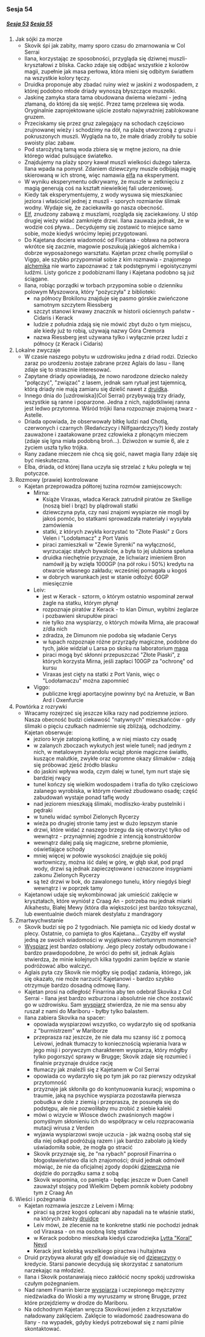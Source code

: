### Sesja 54
##### [Sesja 53](#sesja-53) [Sesja 55](#sesja-55)
1. Jak sójki za morze
    - Skovik śpi jak zabity, mamy sporo czasu do zmarnowania w Col Serrai
    - Ilana, korzystając ze sposobności, przygląda się dziwnej muszli-kryształowi z bliska. Cacko zdaje się odbijać wszystkie z kolorów magii, zupełnie jak masa perłowa, która mieni się odbitym światłem na wszystkie kolory tęczy.
    - Druidka proponuje aby zbadać ruiny wież w jaskini z wodospadem, z której podobno młode driady wynoszą błyszczące muszelki. 
    - Jaskinę zamyka stara tama obudowana dwiema wieżami - jedną złamaną, do której da się wejść. Przez tamę przelewa się woda. Oryginalnie zaprojektowane ujście zostało najwyraźniej zablokowane gruzem.
    - Przeciskamy się przez gruz zalegający na schodach częściowo zrujnowanej wieży i schodzimy na dół, na plażę utworzoną z gruzu i pokruszonych muszli. Wygląda na to, że małe driady zrobiły tu sobie swoisty plac zabaw.
    - Pod starożytną tamą woda zbiera się w mętne jezioro, na dnie którego widać pulsujące światełko.
    - Znajdujemy na plaży spory kawał muszli wielkości dużego talerza. Ilana wpada na pomysł. Zdaniem dziewczyny muszle odbijają magię skierowaną w ich stronę, więc namawia [elfa](Kajetan) na eksperyment.
    - W wyniku eksperymentu odkrywamy, że muszle w zetknięciu z magią generują coś na kształt niewielkiej fali uderzeniowej. 
    - Kiedy tak eksperymentujemy, z wody wysuwa się mieszkaniec jeziora i właściciel jednej z muszli - sporych rozmiarów ślimak wodny. Wydaje się, że zaciekawiła go nasza obecność.
    - [Elf](Kajetan), znudzony zabawą z muszlami, rozgląda się zaciekawiony. U stóp drugiej wieży widać zamknięte drzwi. Ilana zauważa jednak, że w wodzie coś pływa... Decydujemy się zostawić to miejsce samo sobie, może kiedyś wrócimy lepiej przygotowani.
    - Do Kajetana dociera wiadomość od Floriana - obława na potwora wkrótce się zacznie, magowie poszukują jakiegoś alchemika i dobrze wyposażonego warsztatu. Kajetan przez chwilę pomyślał o Viggo, ale szybko przypomniał sobie z kim rozmawia - znajomego [alchemika](Viggo) nie warto zapoznawać z tak podstępnymi i egoistycznymi ludźmi. Listy gończe z podobiznami Ilany i Kajetana podobno są już ściągane.
    - Ilana, robiąc porządki w torbach przypomina sobie o dzienniku polowym Myszowora, który "pożyczyła" z biblioteki:
        - na północy Brokilonu znajduje się pasmo górskie zwieńczone samotnym szczytem Riessberg
        - szczyt stanowi krwawy znacznik w historii ościennych państw - Cidaris i Kerack
        - ludzie z południa zdają się nie mówić zbyt dużo o tym miejscu, ale kiedy już to robią, używają nazwy Góra Cremora
        - nazwa Riessberg jest używana tylko i wyłącznie przez ludzi z północy (z Kerack i Cidaris)
2. Lokalne zwyczaje
    - W czasie naszego pobytu w uzdrowisku jedna z driad rodzi. Dziecko zaraz po urodzeniu zostaje zabrane przez Aglais do lasu - Ilanę zdaje się to strasznie interesować.
    - Zapytane driady opowiadają, że nowo narodzone dziecko należy "połączyć", "związać" z lasem, jednak sam rytuał jest tajemnicą, którą driady nie mają zamiaru się dzielić nawet z [druidką](Ilana).
    - Innego dnia do [uzdrowiska](Col Serrai) przybywają trzy driady, wszystkie są ranne i poparzone. Jedna z nich, najdotkliwiej ranna jest ledwo przytomna. Wśród trójki Ilana rozpoznaje znajomą twarz - Astelle. 
    - Driada opowiada, że obserwowały bitkę ludzi nad Chotlą, czerwonych i czarnych (Redańczycy i Nilfgaardczycy?) kiedy zostały zauważone i zaatakowane przez człowieka z płonącym mieczem (zdaje się Igna miała podobną broń...). Dziwożon w sumie 6, ale z życiem uszła tylko trójka.
    - Rany zadane mieczem nie chcą się goić, nawet magia Ilany zdaje się być nieskuteczna.
    - Elba, driada, od której Ilana uczyła się strzelać z łuku poległa w tej potyczce.
3. Rozmowy (prawie) kontrolowane
    - Kajetan przeprowadza półtorej tuzina rozmów zamiejscowych:
        - Mirna:
            - Książe Viraxas, władca Kerack zatrudnił piratów ze Skellige (noszą biel i brąz) by plądrowali statki
            - dziewczyna pyta, czy nasi znajomi wyspiarze nie mogli by jakoś pomóc, bo statkami sprowadzała materiały i wysyłała zamówienia
            - statki, z których zwykła korzystać to "Złote Piaski" z Gors Velen i "Lodołamacz" z Port Vanis
            - piraci zamieszkali w "Zewie Syrenki" na wyłączność, wyrzucając stałych bywalców, a była to jej ulubiona speluna
            - druidka niechętnie przyznaje, że lichwiarz imieniem Bron namówił ją by wzięła 1000GP (na pół roku i 50%) kredytu na otwarcie własnego zakładu; wcześniej pomagała u kogoś
            - w dobrych warunkach jest w stanie odłożyć 60GP miesięcznie
        - Leiv:
            - jest w Kerack - sztorm, o którym ostatnio wspominał zerwał żagle na statku, którym płynął
            - rozpoznaje piratów z Kerack - to klan Dimun, wybitni żeglarze i pozbawieni skrupułów piraci
            - nie tylko zna wyspiarzy, o których mówiła Mirna, ale pracował z/dla nich 
            - zdradza, że Dimunom nie podoba się władanie Cerys
            - w łupach rozpoznaje różne przyrządy magiczne, podobne do tych, jakie widział u Larsa po skoku na laboratorium [maga](Florian)
            - piraci mogą być skłonni przepuszczać "Złote Piaski", z których korzysta Mirna, jeśli zapłaci 100GP za "ochronę" od kursu 
            - Viraxas jest cięty na statki z Port Vanis, więc o "Lodołamaczu" można zapomnieć
        - Viggo:
            - publiczne kręgi aportacyjne powinny być na Aretuzie, w Ban Ard i Oxenfurcie
4. Powtórka z rozrywki
    - Wracamy rozejrzeć się jeszcze kilka razy nad podziemne jezioro. Nasza obecność budzi ciekawość "natywnych" mieszkańców - gdy ślimaki o pięciu czułkach nadmiernie się zbliżają, odchodzimy. Kajetan obserwuje:
        - jezioro kryje zatopioną kotlinę, a w niej miasto czy osadę
        - w zalanych zboczach wykutych jest wiele tuneli; nad jednym z nich, w metalowym żyrandolu wciąż płonie magiczne światło, kuszące malutkie, zwykłe oraz ogromne okazy ślimaków - zdają się próbować zjeść źródło blasku
        - do jaskini wpływa woda, czym dalej w tunel, tym nurt staje się bardziej rwący
        - tunel kończy się wielkim wodospadem i trafia do tylko częściowo zalanego wyrobiska, w którym również zbudowano osadę; część zabudowań wystaje ponad taflę wody
        - nad jeziorem mieszkają ślimaki, modliszko-kraby pustelniki i pędraki
        - w tunelu widać symbol Zielonych Rycerzy
        - wieża po drugiej stronie tamy jest w dużo lepszym stanie
        - drzwi, które widać z naszego brzegu da się otworzyć tylko od wewnątrz - przynajmniej zgodnie z intencją konstruktorów
        - wewnątrz dalej palą się magiczne, srebrne płomienie, oświetlające schody
        - mniej więcej w połowie wysokości znajduje się pokój wartowniczy, można iść dalej w górę, w głąb skał, pod prąd wody, drzwi są jednak zapieczętowane i oznaczone insygniami zakonu Zielonych Rycerzy
        - są też drzwi w bok, do zawalonego tunelu, który niegdyś biegł wewnątrz i w poprzek tamy
    - Kajetanowi udaje się wykombinować jak umieścić zaklęcie w kryształach, które wyniósł z Craag An - potrzeba mu jednak miarki Alkahestu, Białej Mewy (która dla większości jest bardzo toksyczna), lub ewentualnie dwóch miarek destylatu z mandragory
5. Zmartwychwstanie
    - Skovik budzi się po 2 tygodniach. Nie pamięta nic od kiedy dostał w plecy. Ostatnie, co pamięta to głos Kajetana... Czyżby elf wysłał jedną ze swoich wiadomości w wyjątkowo niefortunnym momencie?
    - [Wyspiarz](Skovik) jest bardzo osłabiony. Jego plecy zostały odbudowane i bardzo prawdopodobne, że wróci do pełni sił, jednak Aglais stwierdza, że minie kolejnych kilka tygodni zanim będzie w stanie podróżować albo walczyć.
    - Aglais pyta czy Skovik nie mógłby się podjąć zadania, którego, jak się okazało, nie może narzucić Kajetanowi - bardzo szybko otrzymuje bardzo dosadną odmowę Ilany.
    - Kajetan prosi na odległość Finarrina aby ten odebrał Skovika z Col Serrai - Ilana jest bardzo wzburzona i absolutnie nie chce zostawić go w uzdrowisku. Sam [wyspiarz](Skovik) stwierdza, że nie ma sensu aby ruszał z nami do Mariboru - byłby tylko balastem.
    - Ilana zabiera Skovika na spacer: 
        - opowiada wyspiarzowi wszystko, co wydarzyło się od spotkania z "burmistrzem" w Mariborze
        - przeprasza raz jeszcze, że nie dała mu szansy iść z pomocą Leivowi, jednak tłumaczy to koniecznością wpierania Ivara w jego misji i porywczym charakterem wyspiarza, który mógłby tylko pogorszyć sprawy w Brugge; Skovik zdaje się rozumieć i finalnie przyznaje druidce rację
        - tłumaczy jak znaleźli się z Kajetanem w Col Serrai
        - opowiada co wydarzyło się po tym jak po raz pierwszy odzyskał przytomność
        - przyznaje jak skłoniła go do kontynuowania kuracji; wspomina o traumie, jaką na psychice wyspiarza pozostawiła pierwsza pobudka w dole z ziemią i przeprasza, że posunęła się do podstępu, ale nie pozwoliłaby mu zrobić z siebie kaleki
        - mówi o wizycie w Wiosce dwóch zwaśnionych magów i pomyślnym skłonieniu ich do współpracy w celu rozpracowania mutacji wirusa z Verden
        - wyjawia wyspiarzowi swoje uczucia - jak ważną osobą stał się dla niej odkąd podróżują razem i jak bardzo zabolało ją kiedy uświadomiła sobie, że mogła go stracić
        - Skovik przyznaje się, że "na rybach" poprosił Finarrina o błogosławieństwo dla ich znajomości; druid jednak odmówił mówiąc, że nie da oficjalnej zgody dopóki [dziewczyna](Ilana) nie dojdzie do porządku sama z sobą
        - Skovik wspomina, co pamięta - będąc jeszcze w Duen Canell zauważył stojący pod Wielkim Dębem pomnik kobiety podobny tym z Craag An
6. Wieści i pożegnania
    - Kajetan rozmawia jeszcze z Leivem i Mirną:
        - piraci są przez kogoś opłacani aby napadali na te właśnie statki, na których zależy [druidce](Mirna)
        - Leiv mówi, że zlecenie na te konkretne statki nie pochodzi jednak od Viraxasa - on ma osobną listę statków
        - w Kerack podobno mieszkała kiedyś czarodziejka [Lytta "Koral" Neyd](Koral)
        - Kerack jest kolebką wszelkiego piractwa i hultajstwa
    - Druid przybywa akurat gdy [elf](Kajetan) dowiaduje się od [dziewczyny](Mirna) o kredycie. <a title="Starsi Panowie Dwaj">Starsi panowie</a> decydują się skorzystać z sanatorium narzekając na młodzież.
    - Ilana i Skovik postanawiają nieco zakłócić nocny spokój uzdrowiska czułym pożegnaniem.
    - Nad ranem Finarrin bierze [wyspiarza](Skovik) i uczepionego mężczyzny niedźwiadka do Wioski a my wyruszamy w stronę Brugge, przez które przejdziemy w drodze do Mariboru.
    - Na odchodnym Kajetan wręcza Skovikowi jeden z krzyształów naładowany zaklęciem. Zaklęcie to wiadomość zaadresowana do Ilany - na wypadek, gdyby kiedyś potrzebował się z nami pilnie skontaktować.